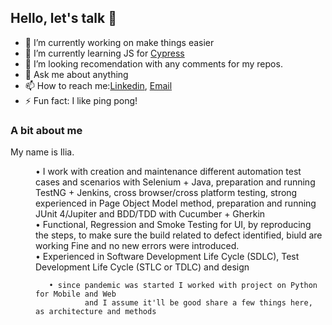 ## Hello, let's talk 👋



- 🔭 I’m currently working on make things easier
- 🌱 I’m currently learning JS for [Cypress](https://www.npmjs.com/package/cypress-downloadfile)
- 🤔 I’m looking recomendation with any comments for my repos. 
- 💬 Ask me about anything
- 📫 How to reach me:[Linkedin](https://www.linkedin.com/in/ilia-pavlov-ny34722/), [Email](iliapavlov314@gmail.com)
- ⚡ Fun fact: I like ping pong!


### A bit about me
<p>My name is Ilia.</p> 
<dl>
   <dd> • I work with creation and maintenance different automation test cases and scenarios with Selenium + Java, preparation and running TestNG + Jenkins, cross browser/cross platform  testing, strong experienced in Page Object Model method, preparation and running JUnit 4/Jupiter and BDD/TDD with Cucumber + Gherkin
   </dd>   
   <dd> • Functional, Regression and Smoke Testing for UI, by reproducing the steps, to make sure the build related to defect identified, biuld are working Fine and no new errors were introduced. 
   <dd> • Experienced in Software Development Life Cycle (SDLC), Test Development Life Cycle (STLC or TDLC) and design
      
       • since pandemic was started I worked with project on Python for Mobile and Web 
               and I assume it'll be good share a few things here, as architecture and methods 
</dl>

